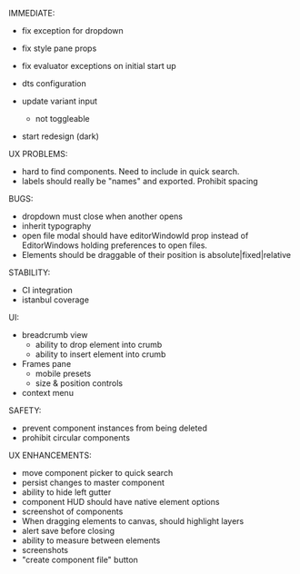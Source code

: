 IMMEDIATE:

- fix exception for dropdown
- fix style pane props

- fix evaluator exceptions on initial start up
- dts configuration

- update variant input
  - not toggleable

* start redesign (dark)

UX PROBLEMS:

- hard to find components. Need to include in quick search.
- labels should really be "names" and exported. Prohibit spacing

BUGS:

- dropdown must close when another opens
- inherit typography
- open file modal should have editorWindowId prop instead of EditorWindows holding preferences to open files.
- Elements should be draggable of their position is absolute|fixed|relative

STABILITY:

- CI integration
- istanbul coverage

UI:

- breadcrumb view
  - ability to drop element into crumb
  - ability to insert element into crumb
- Frames pane
  - mobile presets
  - size & position controls
- context menu

SAFETY:

- prevent component instances from being deleted
- prohibit circular components

UX ENHANCEMENTS:

- move component picker to quick search
- persist changes to master component
- ability to hide left gutter
- component HUD should have native element options
- screenshot of components
- When dragging elements to canvas, should highlight layers
- alert save before closing
- ability to measure between elements
- screenshots
- "create component file" button
